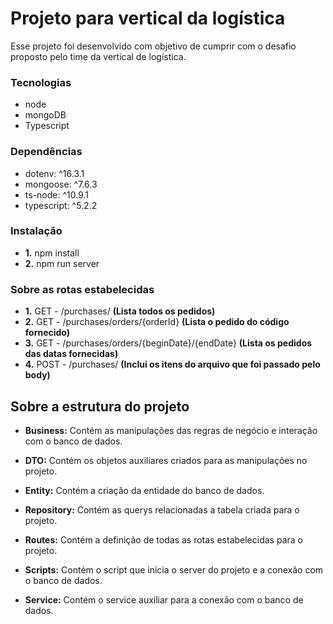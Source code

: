 # Projeto para vertical da logística
Esse projeto foi desenvolvido com objetivo de cumprir com o desafio proposto pelo time da vertical de logística.

### Tecnologias
- node
- mongoDB
- Typescript

### Dependências 
- dotenv: ^16.3.1
- mongoose: ^7.6.3
- ts-node: ^10.9.1
- typescript: ^5.2.2

### Instalação 
- **1.** npm install
- **2.** npm run server


### Sobre as rotas estabelecidas
- **1.** GET - /purchases/ **(Lista todos os pedidos)**
- **2.** GET - /purchases/orders/{orderId} **(Lista o pedido do código fornecido)**
- **3.** GET - /purchases/orders/{beginDate}/{endDate} **(Lista os pedidos das datas fornecidas)**
- **4.** POST - /purchases/ **(Inclui os itens do arquivo que foi passado pelo body)**


## Sobre a estrutura do projeto


- **Business:** Contém as manipulações das regras de negócio e interação com o banco de dados.
  
  
- **DTO:** Contém os objetos auxiliares criados para as manipulações no projeto.


  
- **Entity:** Contém a criação da entidade do banco de dados.
  


- **Repository:** Contém as querys relacionadas a tabela criada para o projeto.
  

- **Routes:** Contém a definição de todas as rotas estabelecidas para o projeto.


- **Scripts:** Contém o script que inicia o server do projeto e a conexão com o banco de dados.
- **Service:** Contém o service auxiliar para a conexão com o banco de dados.

